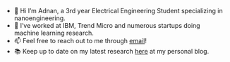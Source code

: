 - 👋 Hi I’m Adnan, a 3rd year Electrical Engineering Student specializing in nanoengineering.
- 👀 I’ve worked at IBM, Trend Micro and numerous startups doing machine learning research.
- 📫 Feel free to reach out to me through [email](adnanh.hoque@gmail.com)!
- :books: Keep up to date on my latest research [here](https://adnanhoque.github.io/) at my personal blog.

<!---
AdnanHoque/AdnanHoque is a ✨ special ✨ repository because its `README.md` (this file) appears on your GitHub profile.
You can click the Preview link to take a look at your changes.
--->
